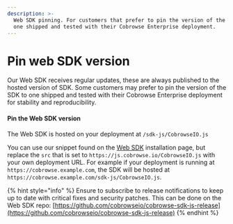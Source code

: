 ```yaml
---
description: >-
  Web SDK pinning. For customers that prefer to pin the version of the SDK to
  one shipped and tested with their Cobrowse Enterprise deployment.
---
```


# Pin web SDK version

Our Web SDK receives regular updates, these are always published to the hosted version of SDK. Some customers may prefer to pin the version of the SDK to one shipped and tested with their Cobrowse Enterprise deployment for stability and reproducibility.

#### Pin the Web SDK version

The Web SDK is hosted on your deployment at `/sdk-js/CobrowseIO.js`

You can use our snippet found on the [Web SDK](../../sdk-installation/web.md#installation) installation page, but replace the `src` that is set to `https://js.cobrowse.io/CobrowseIO.js` with your own deployment URL. For example if your deployment is running at `https://cobrowse.example.com`, the SDK will be hosted at `https://cobrowse.example.com/sdk-js/CobrowseIO.js`.

{% hint style="info" %}
Ensure to subscribe to release notifications to keep up to date with critical fixes and security patches. This can be done on the Web SDK repo: [https://github.com/cobrowseio/cobrowse-sdk-js-release](https://github.com/cobrowseio/cobrowse-sdk-js-release)
{% endhint %}


